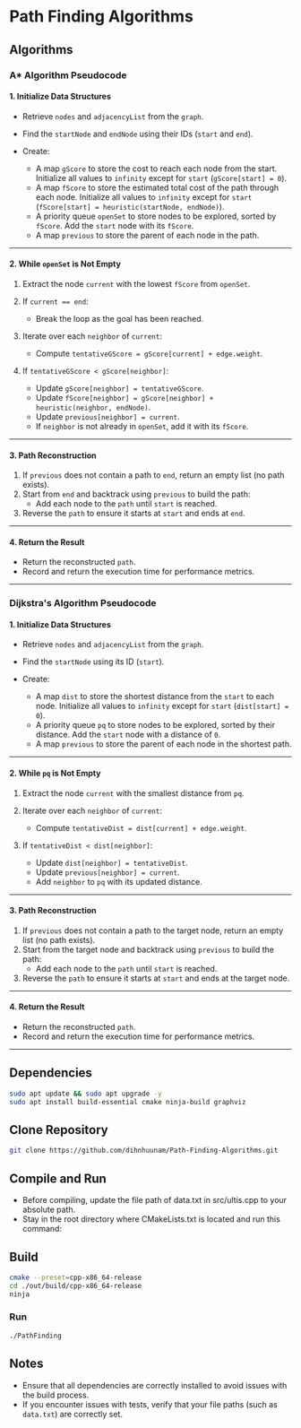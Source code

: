 # Path Finding Algorithms

## Algorithms

### A* Algorithm Pseudocode

#### 1. Initialize Data Structures

- Retrieve `nodes` and `adjacencyList` from the `graph`.
- Find the `startNode` and `endNode` using their IDs (`start` and `end`).

- Create:
  - A map `gScore` to store the cost to reach each node from the start. Initialize all values to `infinity` except for `start` (`gScore[start] = 0`).
  - A map `fScore` to store the estimated total cost of the path through each node. Initialize all values to `infinity` except for `start` (`fScore[start] = heuristic(startNode, endNode)`).
  - A priority queue `openSet` to store nodes to be explored, sorted by `fScore`. Add the `start` node with its `fScore`.
  - A map `previous` to store the parent of each node in the path.

---

#### 2. While `openSet` is Not Empty

1. Extract the node `current` with the lowest `fScore` from `openSet`.

2. If `current == end`:
   - Break the loop as the goal has been reached.

3. Iterate over each `neighbor` of `current`:
   - Compute `tentativeGScore = gScore[current] + edge.weight`.

4. If `tentativeGScore < gScore[neighbor]`:
   - Update `gScore[neighbor] = tentativeGScore`.
   - Update `fScore[neighbor] = gScore[neighbor] + heuristic(neighbor, endNode)`.
   - Update `previous[neighbor] = current`.
   - If `neighbor` is not already in `openSet`, add it with its `fScore`.

---

#### 3. Path Reconstruction

1. If `previous` does not contain a path to `end`, return an empty list (no path exists).
2. Start from `end` and backtrack using `previous` to build the path:
   - Add each node to the `path` until `start` is reached.
3. Reverse the `path` to ensure it starts at `start` and ends at `end`.

---

#### 4. Return the Result

- Return the reconstructed `path`.
- Record and return the execution time for performance metrics.

---

### Dijkstra's Algorithm Pseudocode

#### 1. Initialize Data Structures

- Retrieve `nodes` and `adjacencyList` from the `graph`.
- Find the `startNode` using its ID (`start`).

- Create:
  - A map `dist` to store the shortest distance from the `start` to each node. Initialize all values to `infinity` except for `start` (`dist[start] = 0`).
  - A priority queue `pq` to store nodes to be explored, sorted by their distance. Add the `start` node with a distance of `0`.
  - A map `previous` to store the parent of each node in the shortest path.

---

#### 2. While `pq` is Not Empty

1. Extract the node `current` with the smallest distance from `pq`.

2. Iterate over each `neighbor` of `current`:
   - Compute `tentativeDist = dist[current] + edge.weight`.

3. If `tentativeDist < dist[neighbor]`:
   - Update `dist[neighbor] = tentativeDist`.
   - Update `previous[neighbor] = current`.
   - Add `neighbor` to `pq` with its updated distance.

---

#### 3. Path Reconstruction

1. If `previous` does not contain a path to the target node, return an empty list (no path exists).
2. Start from the target node and backtrack using `previous` to build the path:
   - Add each node to the `path` until `start` is reached.
3. Reverse the `path` to ensure it starts at `start` and ends at the target node.

---

#### 4. Return the Result

- Return the reconstructed `path`.
- Record and return the execution time for performance metrics.

---

## Dependencies

```bash
sudo apt update && sudo apt upgrade -y
sudo apt install build-essential cmake ninja-build graphviz
```

## Clone Repository

```bash
git clone https://github.com/dihnhuunam/Path-Finding-Algorithms.git
```

## Compile and Run

- Before compiling, update the file path of data.txt in src/ultis.cpp to your absolute path.
- Stay in the root directory where CMakeLists.txt is located and run this command:

## Build

```bash
cmake --preset=cpp-x86_64-release
cd ./out/build/cpp-x86_64-release
ninja
```

### Run

```bash
./PathFinding
```

## Notes

- Ensure that all dependencies are correctly installed to avoid issues with the build process.
- If you encounter issues with tests, verify that your file paths (such as `data.txt`) are correctly set.
